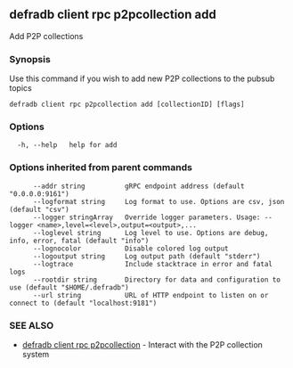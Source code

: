 ## defradb client rpc p2pcollection add

Add P2P collections

### Synopsis

Use this command if you wish to add new P2P collections to the pubsub topics

```
defradb client rpc p2pcollection add [collectionID] [flags]
```

### Options

```
  -h, --help   help for add
```

### Options inherited from parent commands

```
      --addr string          gRPC endpoint address (default "0.0.0.0:9161")
      --logformat string     Log format to use. Options are csv, json (default "csv")
      --logger stringArray   Override logger parameters. Usage: --logger <name>,level=<level>,output=<output>,...
      --loglevel string      Log level to use. Options are debug, info, error, fatal (default "info")
      --lognocolor           Disable colored log output
      --logoutput string     Log output path (default "stderr")
      --logtrace             Include stacktrace in error and fatal logs
      --rootdir string       Directory for data and configuration to use (default "$HOME/.defradb")
      --url string           URL of HTTP endpoint to listen on or connect to (default "localhost:9181")
```

### SEE ALSO

* [defradb client rpc p2pcollection](defradb_client_rpc_p2pcollection.md)	 - Interact with the P2P collection system

